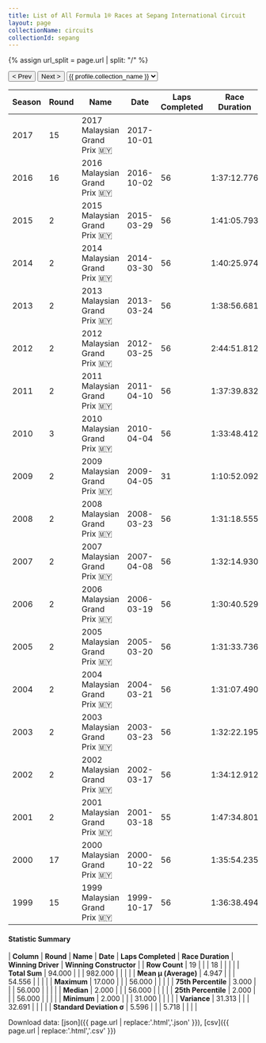 ```yaml
---
title: List of All Formula 1® Races at Sepang International Circuit
layout: page
collectionName: circuits
collectionId: sepang
---
```


{% assign url_split = page.url | split: "/" %}
<div id="collection-navigation">
<button onclick="selector.options[selector.selectedIndex-1].value && (window.location = selector.options[selector.selectedIndex-1].value);">&lt; Prev</button>
<button onclick="selector.options[selector.selectedIndex+1].value && (window.location = selector.options[selector.selectedIndex+1].value);">Next &gt;</button>
<select id="selector" onchange="this.options[this.selectedIndex].value && (window.location = this.options[this.selectedIndex].value);">
  {% for collectionId in site.data[page.collectionName].refs %}
    {% if collectionId == page.collectionId %}
      {% assign selected = "selected" %}
    {% else %}
      {% assign selected = "" %}
    {% endif %}
    {% assign profile = site.data[page.collectionName][collectionId].profile %}
    <option value="/f1/{{ page.collectionName }}/{{ collectionId }}/{{ url_split[4] }}" {{ selected }}>{{ profile.collection_name }}</option>
  {% endfor %}
</select>
</div>

| Season | Round | Name | Date | Laps Completed | Race Duration | Winning Driver | Winning Constructor |
|--|--|--|--|--|--|--|--|
| 2017 | 15 | 2017 Malaysian Grand Prix 🇲🇾 | 2017-10-01 |   |   |   |   |
| 2016 | 16 | 2016 Malaysian Grand Prix 🇲🇾 | 2016-10-02 | 56 | 1:37:12.776 | Daniel Ricciardo 🇦🇺 | Red Bull 🇦🇹 |
| 2015 | 2 | 2015 Malaysian Grand Prix 🇲🇾 | 2015-03-29 | 56 | 1:41:05.793 | Sebastian Vettel 🇩🇪 | Ferrari 🇮🇹 |
| 2014 | 2 | 2014 Malaysian Grand Prix 🇲🇾 | 2014-03-30 | 56 | 1:40:25.974 | Lewis Hamilton 🇬🇧 | Mercedes 🇩🇪 |
| 2013 | 2 | 2013 Malaysian Grand Prix 🇲🇾 | 2013-03-24 | 56 | 1:38:56.681 | Sebastian Vettel 🇩🇪 | Red Bull 🇦🇹 |
| 2012 | 2 | 2012 Malaysian Grand Prix 🇲🇾 | 2012-03-25 | 56 | 2:44:51.812 | Fernando Alonso 🇪🇸 | Ferrari 🇮🇹 |
| 2011 | 2 | 2011 Malaysian Grand Prix 🇲🇾 | 2011-04-10 | 56 | 1:37:39.832 | Sebastian Vettel 🇩🇪 | Red Bull 🇦🇹 |
| 2010 | 3 | 2010 Malaysian Grand Prix 🇲🇾 | 2010-04-04 | 56 | 1:33:48.412 | Sebastian Vettel 🇩🇪 | Red Bull 🇦🇹 |
| 2009 | 2 | 2009 Malaysian Grand Prix 🇲🇾 | 2009-04-05 | 31 | 1:10:52.092 | Jenson Button 🇬🇧 | Brawn 🇬🇧 |
| 2008 | 2 | 2008 Malaysian Grand Prix 🇲🇾 | 2008-03-23 | 56 | 1:31:18.555 | Kimi Räikkönen 🇫🇮 | Ferrari 🇮🇹 |
| 2007 | 2 | 2007 Malaysian Grand Prix 🇲🇾 | 2007-04-08 | 56 | 1:32:14.930 | Fernando Alonso 🇪🇸 | McLaren 🇬🇧 |
| 2006 | 2 | 2006 Malaysian Grand Prix 🇲🇾 | 2006-03-19 | 56 | 1:30:40.529 | Giancarlo Fisichella 🇮🇹 | Renault 🇫🇷 |
| 2005 | 2 | 2005 Malaysian Grand Prix 🇲🇾 | 2005-03-20 | 56 | 1:31:33.736 | Fernando Alonso 🇪🇸 | Renault 🇫🇷 |
| 2004 | 2 | 2004 Malaysian Grand Prix 🇲🇾 | 2004-03-21 | 56 | 1:31:07.490 | Michael Schumacher 🇩🇪 | Ferrari 🇮🇹 |
| 2003 | 2 | 2003 Malaysian Grand Prix 🇲🇾 | 2003-03-23 | 56 | 1:32:22.195 | Kimi Räikkönen 🇫🇮 | McLaren 🇬🇧 |
| 2002 | 2 | 2002 Malaysian Grand Prix 🇲🇾 | 2002-03-17 | 56 | 1:34:12.912 | Ralf Schumacher 🇩🇪 | Williams 🇬🇧 |
| 2001 | 2 | 2001 Malaysian Grand Prix 🇲🇾 | 2001-03-18 | 55 | 1:47:34.801 | Michael Schumacher 🇩🇪 | Ferrari 🇮🇹 |
| 2000 | 17 | 2000 Malaysian Grand Prix 🇲🇾 | 2000-10-22 | 56 | 1:35:54.235 | Michael Schumacher 🇩🇪 | Ferrari 🇮🇹 |
| 1999 | 15 | 1999 Malaysian Grand Prix 🇲🇾 | 1999-10-17 | 56 | 1:36:38.494 | Eddie Irvine 🇬🇧 | Ferrari 🇮🇹 |

#### Statistic Summary

| **Column** | **Round** | **Name** | **Date** | **Laps Completed** | **Race Duration** | **Winning Driver** | **Winning Constructor** |
| **Row Count** | 19 |  |  | 18 |  |  |  |
| **Total Sum** | 94.000 |  |  | 982.000 |  |  |  |
| **Mean μ (Average)** | 4.947 |  |  | 54.556 |  |  |  |
| **Maximum** | 17.000 |  |  | 56.000 |  |  |  |
| **75th Percentile** | 3.000 |  |  | 56.000 |  |  |  |
| **Median** | 2.000 |  |  | 56.000 |  |  |  |
| **25th Percentile** | 2.000 |  |  | 56.000 |  |  |  |
| **Minimum** | 2.000 |  |  | 31.000 |  |  |  |
| **Variance** | 31.313 |  |  | 32.691 |  |  |  |
| **Standard Deviation σ** | 5.596 |  |  | 5.718 |  |  |  |

Download data: [json]({{ page.url | replace:'.html','.json' }}), [csv]({{ page.url | replace:'.html','.csv' }})

